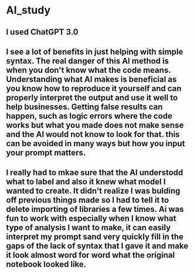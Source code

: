 # AI_study

## I used ChatGPT 3.0

## I see a lot of benefits in just helping with simple syntax. The real danger of this AI method is when you don't know what the code means. Understanding what AI makes is beneficial as you know how to reproduce it yourself and can properly interpret the output and use it well to help businesses. Getting false results can happen, such as logic errors where the code works but what you made does not make sense and the AI would not know to look for that. this can be avoided in many ways but how you input your prompt matters.

## I really had to mkae sure that the AI understodd what to label and also it knew what model I wanted to create. It didn't realize I was bulding off previous things made so I had to tell it to delete importing of libraries a few times. Ai was fun to work with especially when I know what type of analysis I want to make, it can easily interpret my prompt sand very quickly fill in the gaps of the lack of syntax that I gave it and make it look almost word for word what the original notebook looked like.
